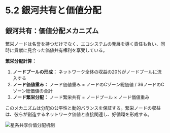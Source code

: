 # 5.2 銀河共有と価値分配

## 銀河共有：価値分配メカニズム

繁栄ノードは名誉を持つだけでなく、エコシステムの発展を導く責任も負い、同時に貢献に見合った価値共有権利を享受している。

**繁栄分配計算：**

1. **ノードプールの形成：** ネットワーク全体の収益の20%がノードプールに流入する
2. **ノード価値重み：** ノード価値重み = ノードのCゾーン総価値 / 36ノードのCゾーン総価値の合計
3. **ノード繁栄分配：** ノード繁栄共有 = ノードプール × ノード価値重み

このメカニズムは分配の公平性と動的バランスを保証する。繁栄ノードの収益は、彼らが創造するネットワーク価値と直接関連し、好循環を形成する。

![星系共享价值分配机制](/images/图13.svg)